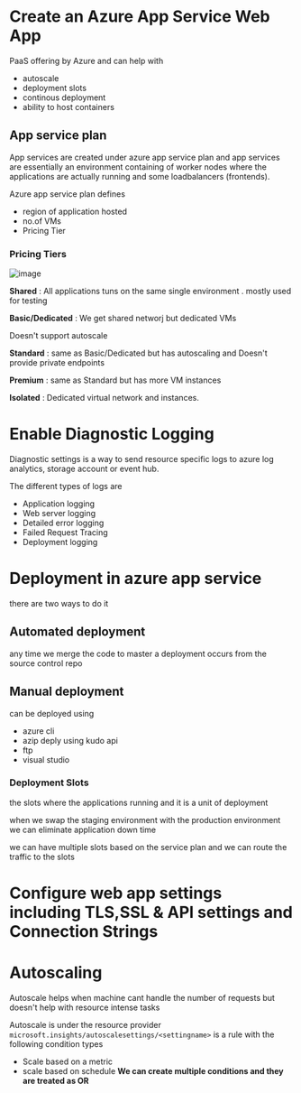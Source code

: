 # Create an Azure App Service Web App
PaaS offering by Azure and can help with 
- autoscale
- deployment slots 
- continous deployment 
- ability to host containers 
## App service plan
App services are created under azure app service plan and app services are essentially an environment containing of worker nodes where the applications are actually running and some loadbalancers (frontends).

Azure app service plan defines
- region of application hosted
- no.of VMs 
- Pricing Tier 

### Pricing Tiers 
![image](https://github.com/venkatavarunp/AZ-204/assets/130353146/073544b7-a88c-463d-94b2-f1a559ecd633)

**Shared** : All applications tuns on the same single environment . mostly used for testing 

**Basic/Dedicated** : We get shared networj but dedicated VMs 

Doesn't support autoscale

**Standard** : same as Basic/Dedicated but has autoscaling and Doesn't provide private endpoints

**Premium** : same as Standard but has more VM instances

**Isolated** : Dedicated virtual network and instances.
# Enable Diagnostic Logging
Diagnostic settings is a way to send resource specific logs to azure log analytics, storage account or event hub.

The different types of logs are 
- Application logging
- Web server logging
- Detailed error logging
- Failed Request Tracing
- Deployment logging
# Deployment in azure app service
there are two ways to do it 
## Automated deployment
any time we merge the code to master a deployment occurs from the source control repo 
## Manual deployment
can be deployed using 
- azure cli 
- azip deply using kudo api 
- ftp
- visual studio
### Deployment Slots
the slots where the applications running and it is a unit of deployment

when we swap the staging environment with the production environment we can eliminate application down time

we can have multiple slots based on the service plan and we can route the traffic to the slots

# Configure web app settings including TLS,SSL & API settings and Connection Strings

# Autoscaling
Autoscale helps when machine cant handle the number of requests but doesn't help with resource intense tasks

Autoscale is under the resource provider `microsoft.insights/autoscalesettings/<settingname>` is a rule with the following condition types
- Scale based on a metric 
- scale based on schedule
**We can create multiple conditions and they are treated as OR**


